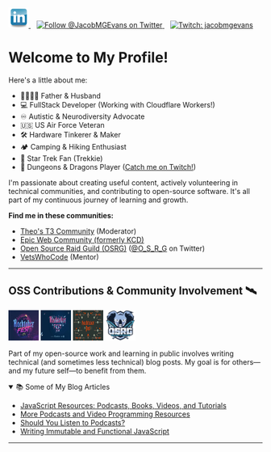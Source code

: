 <div align="left">
  <a href="https://www.linkedin.com/in/jacob-m-g-evans" target="_blank" rel="noopener noreferrer">
    <img alt="Connect on LinkedIn" src="https://github.com/JacobMGEvans/JacobMGEvans/raw/main/public/linkedin.webp" height="40" width="40" />
  </a>
  &nbsp;&nbsp; <a href="https://twitter.com/JacobMGEvans?ref_src=twsrc%5Etfw" target="_blank" rel="noopener noreferrer">
    <img src="https://img.shields.io/twitter/follow/JacobMGEvans?style=social&logo=twitter" alt="Follow @JacobMGEvans on Twitter"/>
    </a>
   &nbsp;&nbsp;
  <a href="http://twitch.tv/jacobmgevans" target="_blank" rel="noopener noreferrer">
     <img src="https://img.shields.io/badge/Twitch-jacobmgevans-9146FF?style=flat-square&logo=twitch" alt="Twitch: jacobmgevans"/>
     </a>
</div>

# Welcome to My Profile!

Here's a little about me:

- 👨‍👩‍👧‍👦 Father & Husband
- 💻 FullStack Developer (Working with Cloudflare Workers!)
- ♾️ Autistic & Neurodiversity Advocate
- 🇺🇸 US Air Force Veteran
- 🛠️ Hardware Tinkerer & Maker
- 🏕️ Camping & Hiking Enthusiast
- 🖖 Star Trek Fan (Trekkie)
- 🎲 Dungeons & Dragons Player ([Catch me on Twitch!](http://twitch.tv/jacobmgevans))

I'm passionate about creating useful content, actively volunteering in technical communities, and contributing to open-source software. It's all part of my continuous journey of learning and growth.

**Find me in these communities:**

- [Theo's T3 Community](https://discord.gg/xQsq2JzcUM) (Moderator)
- [Epic Web Community (formerly KCD)](https://kentcdodds.com/discord)
- [Open Source Raid Guild (OSRG)](https://osrg.t3.gg/) ([@O_S_R_G](https://twitter.com/O_S_R_G) on Twitter)
- [VetsWhoCode](https://vetswhocode.io/) (Mentor)

---

## OSS Contributions & Community Involvement 🛰️

<p>
  <a href="https://dev.to/jacobmgevans"><img src="https://github.com/JacobMGEvans/JacobMGEvans/raw/main/public/hacktober2019.webp" alt="2019 Hacktoberfest Contributor" height="60" width="60" /></a>
  <a href="https://dev.to/jacobmgevans"><img src="https://github.com/JacobMGEvans/JacobMGEvans/raw/main/public/hacktober2020.webp" alt="2020 Hacktoberfest Contributor" height="60" width="60" /></a>
  <a href="https://dev.to/jacobmgevans"><img src="https://github.com/JacobMGEvans/JacobMGEvans/raw/main/public/hacktober2021.webp" alt="2021 Hacktoberfest Contributor" height="60" width="60" /></a>
  <a href="https://osrg.t3.gg/"><img src="https://github.com/JacobMGEvans/JacobMGEvans/raw/main/public/osrg.webp" alt="Open Source Raid Guild Member" height="60" width="60" /></a>
</p>

Part of my open-source work and learning in public involves writing technical (and sometimes less technical) blog posts. My goal is for others—and my future self—to benefit from them.

<details open>
<summary>📚 Some of My Blog Articles</summary>

- [JavaScript Resources: Podcasts, Books, Videos, and Tutorials](https://dev.to/jacobmgevans/javascript-resources-podcasts-books-videos-and-tutorials-4a6e)
- [More Podcasts and Video Programming Resources](https://dev.to/jacobmgevans/more-podcasts-and-video-programming-resources-5a8k)
- [Should You Listen to Podcasts?](https://dev.to/jacobmgevans/should-you-listen-to-podcasts-4m5j)
- [Writing Immutable and Functional JavaScript](https://dev.to/jacobmgevans/writing-immutable-javascript-why-how-3if6)

</details>

---
